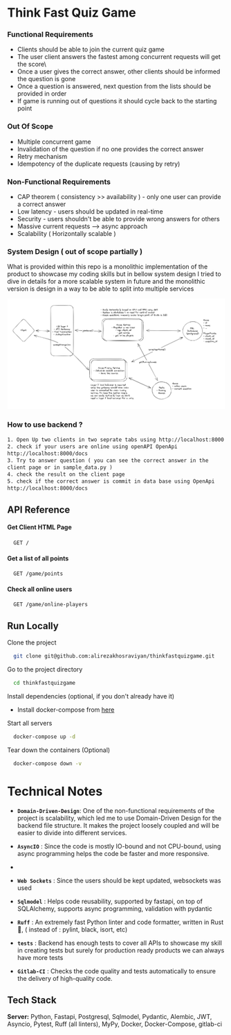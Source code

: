 
# Think Fast Quiz Game

### Functional Requirements

- Clients should be able to join the current quiz game
- The user client answers the fastest among concurrent requests will get the score\
- Once a user gives the correct answer, other clients should be informed the question is gone
- Once a question is answered, next question from the lists should be provided in order
- If game is running out of questions it should cycle back to the starting point

### Out Of Scope
- Multiple concurrent game
- Invalidation of the question if no one provides the correct answer
- Retry mechanism
- Idempotency of the duplicate requests (causing by retry)

### Non-Functional Requirements
- CAP theorem ( consistency >> availability ) - only one user can provide a correct answer
- Low latency - users should be updated in real-time
- Security - users shouldn't be able to provide wrong answers for others 
- Massive current requests --> async approach
- Scalability ( Horizontally scalable )

### System Design ( out of scope partially )

What is provided within this repo is a monolithic implementation of the product to showcase my coding skills but in bellow system design 
I tried to dive in details for a more scalable system in future and the monolithic version is design in a way to be able to split into
multiple services

![System Design photo](docs/images/system-design.png)

### How to use backend ?

    1. Open Up two clients in two seprate tabs using http://localhost:8000
    2. check if your users are online using openAPI OpenApi http://localhost:8000/docs
    3. Try to answer question ( you can see the correct answer in the client page or in sample_data.py )
    4. check the result on the client page
    5. check if the correct answer is commit in data base using OpenApi http://localhost:8000/docs

## API Reference

#### Get Client HTML Page

```http
  GET /
```

#### Get a list of all points

```http
  GET /game/points
```

#### Check all online users

```http
  GET /game/online-players
```

## Run Locally

Clone the project

```bash
  git clone git@github.com:alirezakhosraviyan/thinkfastquizgame.git
```

Go to the project directory

```bash
  cd thinkfastquizgame
```

Install dependencies (optional, if you don't already have it)

-  Install docker-compose from [here](https://www.digitalocean.com/community/tutorials/how-to-install-and-use-docker-compose-on-ubuntu-20-04)

Start all servers

```bash
  docker-compose up -d
```

Tear down the containers (Optional)
```bash
  docker-compose down -v
```

# Technical Notes

- **`Domain-Driven-Design`**: One of the non-functional requirements of the project is scalability, which led me to use Domain-Driven Design for the backend file structure. It makes the project loosely coupled and will be easier to divide into different services.

- **`AsyncIO`** : Since the code is mostly IO-bound and not CPU-bound, using async programming helps the code be faster and more responsive.
- 
- **`Web Sockets`** : Since the users should be kept updated, websockets was used

- **`Sqlmodel`** : Helps code reusability, supported by fastapi, on top of SQLAlchemy, supports async programming, validation with pydantic

- **`Ruff`** : An extremely fast Python linter and code formatter, written in Rust 🦞, ( instead of : pylint, black, isort, etc)

- **`tests`** : Backend has enough tests to cover all APIs to showcase my skill in creating tests but surely for production ready products we can always have more tests

- **`Gitlab-CI`** : Checks the code quality and tests automatically to ensure the delivery of high-quality code.

## Tech Stack

**Server:** Python, Fastapi, Postgresql, Sqlmodel, Pydantic, Alembic, JWT, Asyncio, Pytest, Ruff (all linters), MyPy, Docker, Docker-Compose, gitlab-ci


